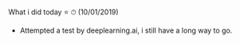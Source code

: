 What i did today ⭐️ ⏱
(10/01/2019)
* Attempted a test by deeplearning.ai, i still have a long way to go.
